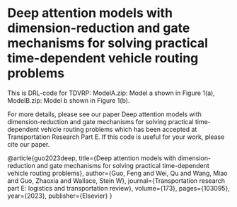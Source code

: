 # Deep attention models with dimension-reduction and gate mechanisms for solving practical time-dependent vehicle routing problems

This is DRL-code for TDVRP:
ModelA.zip: Model a shown in Figure 1(a), 
ModelB.zip: Model b shown in Figure 1(b).

For more details, please see our paper Deep attention models with dimension-reduction and
gate mechanisms for solving practical time-dependent
vehicle routing problems which has been accepted at Transportation Research Part E. If this code is useful for your work, please cite our paper.

@article{guo2023deep,
  title={Deep attention models with dimension-reduction and gate mechanisms for solving practical time-dependent vehicle routing problems},
  author={Guo, Feng and Wei, Qu and Wang, Miao and Guo, Zhaoxia and Wallace, Stein W},
  journal={Transportation research part E: logistics and transportation review},
  volume={173},
  pages={103095},
  year={2023},
  publisher={Elsevier}
}
